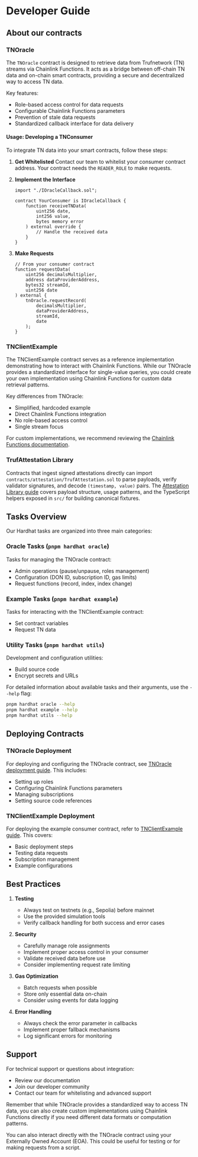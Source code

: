 # Developer Guide

## About our contracts

### TNOracle

The `TNOracle` contract is designed to retrieve data from Trufnetwork (TN) streams via Chainlink Functions. It acts as a bridge between off-chain TN data and on-chain smart contracts, providing a secure and decentralized way to access TN data.

Key features:
- Role-based access control for data requests
- Configurable Chainlink Functions parameters
- Prevention of stale data requests
- Standardized callback interface for data delivery

#### Usage: Developing a TNConsumer

To integrate TN data into your smart contracts, follow these steps:

1. **Get Whitelisted**
   Contact our team to whitelist your consumer contract address. Your contract needs the `READER_ROLE` to make requests.

2. **Implement the Interface**
    ```solidity
    import "./IOracleCallback.sol";

    contract YourConsumer is IOracleCallback {
        function receiveTNData(
            uint256 date,
            int256 value,
            bytes memory error
        ) external override {
            // Handle the received data
        }
    }   
    ```

3. **Make Requests**
    ```solidity
    // From your consumer contract
    function requestData(
        uint256 decimalsMultiplier,
        address dataProviderAddress,
        bytes32 streamId,
        uint256 date
    ) external {
        tnOracle.requestRecord(
            decimalsMultiplier,
            dataProviderAddress,
            streamId,
            date
        );
    }   
    ```

### TNClientExample

The TNClientExample contract serves as a reference implementation demonstrating how to interact with Chainlink Functions. While our TNOracle provides a standardized interface for single-value queries, you could create your own implementation using Chainlink Functions for custom data retrieval patterns.

Key differences from TNOracle:
- Simplified, hardcoded example
- Direct Chainlink Functions integration
- No role-based access control
- Single stream focus

For custom implementations, we recommend reviewing the [Chainlink Functions documentation](https://docs.chain.link/chainlink-functions).

### TrufAttestation Library

Contracts that ingest signed attestations directly can import `contracts/attestation/TrufAttestation.sol` to parse payloads, verify validator signatures, and decode `(timestamp, value)` pairs. The [Attestation Library guide](AttestationLibrary.md) covers payload structure, usage patterns, and the TypeScript helpers exposed in `src/` for building canonical fixtures.

## Tasks Overview

Our Hardhat tasks are organized into three main categories:

### Oracle Tasks (`pnpm hardhat oracle`)
Tasks for managing the TNOracle contract:
- Admin operations (pause/unpause, roles management)
- Configuration (DON ID, subscription ID, gas limits)
- Request functions (record, index, index change)

### Example Tasks (`pnpm hardhat example`)
Tasks for interacting with the TNClientExample contract:
- Set contract variables
- Request TN data

### Utility Tasks (`pnpm hardhat utils`)
Development and configuration utilities:
- Build source code
- Encrypt secrets and URLs

For detailed information about available tasks and their arguments, use the `--help` flag:
```bash
pnpm hardhat oracle --help
pnpm hardhat example --help
pnpm hardhat utils --help
```

## Deploying Contracts

### TNOracle Deployment
For deploying and configuring the TNOracle contract, see [TNOracle deployment guide](contracts/v1.0.0/TNOracle.md). This includes:
- Setting up roles
- Configuring Chainlink Functions parameters
- Managing subscriptions
- Setting source code references

### TNClientExample Deployment
For deploying the example consumer contract, refer to [TNClientExample guide](contracts/example/README.md). This covers:
- Basic deployment steps
- Testing data requests
- Subscription management
- Example configurations

## Best Practices

1. **Testing**
   - Always test on testnets (e.g., Sepolia) before mainnet
   - Use the provided simulation tools
   - Verify callback handling for both success and error cases

2. **Security**
   - Carefully manage role assignments
   - Implement proper access control in your consumer
   - Validate received data before use
   - Consider implementing request rate limiting

3. **Gas Optimization**
   - Batch requests when possible
   - Store only essential data on-chain
   - Consider using events for data logging

4. **Error Handling**
   - Always check the error parameter in callbacks
   - Implement proper fallback mechanisms
   - Log significant errors for monitoring

## Support

For technical support or questions about integration:
- Review our documentation
- Join our developer community
- Contact our team for whitelisting and advanced support

Remember that while TNOracle provides a standardized way to access TN data, you can also create custom implementations using Chainlink Functions directly if you need different data formats or computation patterns.

You can also interact directly with the TNOracle contract using your Externally Owned Account (EOA). This could be useful for testing or for making requests from a script.
